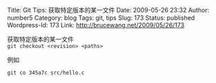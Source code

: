 Title: Git Tips: 获取特定版本的某一文件
Date: 2009-05-26 23:32
Author: number5
Category: blog
Tags: git, tips
Slug: 173
Status: published
Wordpress-Id: 173
Link: http://brucewang.net/2009/05/26/173

获取特定版本的某一文件  
`git checkout <revision> <paths>`

例如

`git co 345a7c src/hello.c`
